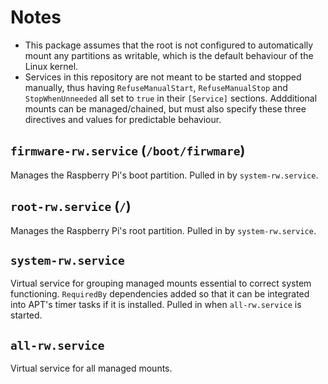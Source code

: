 # Notes
- This package assumes that the root is not configured to automatically mount any partitions as writable, which is the default behaviour of the Linux kernel.
- Services in this repository are not meant to be started and stopped manually, thus having `RefuseManualStart`, `RefuseManualStop` and `StopWhenUnneeded` all set to `true` in their `[Service]` sections. Addditional mounts can be managed/chained, but must also specify these three directives and values for predictable behaviour.
## `firmware-rw.service` (`/boot/firwmare`)
Manages the Raspberry Pi's boot partition.
Pulled in by `system-rw.service`.
## `root-rw.service` (`/`)
Manages the Raspberry Pi's root partition.
Pulled in by `system-rw.service`.
## `system-rw.service`
Virtual service for grouping managed mounts essential to correct system functioning. `RequiredBy` dependencies added so that it can be integrated into APT's timer tasks if it is installed.
Pulled in when `all-rw.service` is started.
## `all-rw.service`
Virtual service for all managed mounts.
